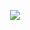 <p align = "center"> 
  <img src = https://github.com/Mahdi-Kriaa/Crimes_Prediction/blob/main/Images/dashboard_screenshot.PNG>
</p>
